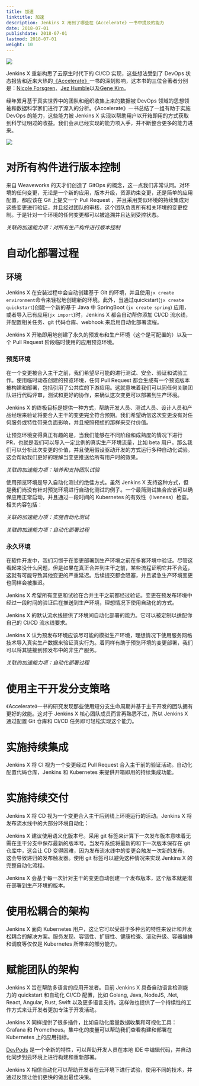 ```yaml
---
title: 加速
linktitle: 加速
description: Jenkins X 用到了哪些在《Accelerate》一书中提及的能力
date: 2018-07-01
publishdate: 2018-07-01
lastmod: 2018-07-01
weight: 10
---
```


<img src="/images/accelerate.jpg" class="img-thumbnail">

Jenkins X 重新构思了云原生时代下的 CI/CD 实现，这些想法受到了 DevOps 状态报告和近来大热的[《Accelerate》](https://www.amazon.co.uk/Accelerate-Software-Performing-Technology-Organizations/dp/1942788339)一书的深刻影响，这本书的三位合著者分别是：[Nicole Forsgren](https://twitter.com/nicolefv)、[Jez Humble](https://twitter.com/jezhumble)以及[Gene Kim](https://twitter.com/RealGeneKim?)。

经年累月基于真实世界中的团队和组织收集上来的数据被 DevOps 领域的思想领袖和数据科学家们进行了深入的分析。《Accelerate》一书总结了一组有助于实施 DevOps 的能力，这些能力被 Jenkins X 实现以帮助用户以开箱即用的方式获取到科学证明过的收益。我们会从已经实现的能力项入手，并不断整合更多的能力进来。

<img src="/images/capabilities_zh.png" class="img-thumbnail">

# 对所有构件进行版本控制

来自 Weaveworks 的天才们创造了 GitOps 的概念，这一点我们非常认同。对环境的任何变更，无论是一个新的应用，版本升级，资源约束变更，还是简单的应用配置，都应该在 Git 上提交一个 Pull Request ，并且采用类似环境的持续集成对这些变更进行验证，并且经过团队的审核，这个团队负责所有相关环境的变更控制。于是针对一个环境的任何变更都可以被追溯并且达到受控状态。

_关联的加速能力项：对所有生产构件进行版本控制_

# 自动化部署过程

## 环境

Jenkins X 在安装过程中会自动创建基于 Git 的环境，并且使用`jx create environment`命令来轻松地创建新的环境。此外，当通过quickstart(`jx create quickstart`)创建一个新的基于 Java 中 SpringBoot (`jx create spring`) 应用，或者导入已有应用(`jx import`)时，Jenkins X 都会自动帮你添加 CI/CD 流水线，并配置相关任务、git 代码仓库、webhook 来启用自动化部署流程。

Jenkins X 开箱即用地创建了永久的预发布和生产环境（这个是可配置的）以及一个 Pull Request 阶段临时使用的应用预览环境。

### 预览环境

在一个变更被合入主干之前，我们希望尽可能的进行测试、安全、验证和试验工作。使用临时动态创建的预览环境，任何 Pull Request 都会生成有一个预览版本被构建和部署，包括引用了公共库的下游应用。这就意味着我们可以同任何关联团队进行代码评审，测试和更好的协作，来确认这次变更可以部署到生产环境。

Jenkins X 的终极目标是提供一种方式，帮助开发人员、测试人员、设计人员和产品经理来验证将要合入主干的变更完全符合预期。我们希望确信这次变更没有对任何服务或特性带来负面影响，并且按照预想的那样来交付价值。

让预览环境变得真正有趣的是，当我们能够在不同阶段和成熟度的情况下进行 PR，也就是我们可以导入一定比例的真实生产环境流量，比如 beta 用户。那么我们可以分析此次变更的价值，并且使用假设驱动开发的方式运行多种自动化试验。这会帮助我们更好的理解当变更推送给所有用户时的效果。

_关联的加速能力项：培养和支持团队试验_

使用预览环境是导入自动化测试的绝佳方式。虽然 Jenkins X 支持这种方式，但是我们尚没有针对预览环境进行自动化测试的例子。一个最简测试集合应该可以确保应用正常启动，并且通过一段时间的 Kubernetes 的有效性（liveness）检查。相关内容包括：

_关联的加速能力项：实施自动化测试_

_关联的加速能力项：自动化部署过程_

### 永久环境

在软件开发中，我们习惯于在变更部署到生产环境之前在多套环境中验证。尽管这看起来没什么问题，但是如果在真正合并到主干之前，某些流程证明它并不合适，这就有可能导致其他变更的严重延迟。后续提交都会阻塞，并且紧急生产环境变更也同样会被推迟。

Jenkins X 希望所有变更和试验在合并主干之前都经过验证。变更在预发布环境中经过一段时间的验证后在推送到生产环境，理想情况下使用自动化的方式。

Jenkins X 的默认流水线提供了环境间自动化部署的能力。它可以被定制以适配你自己的 CI/CD 流水线要求。

Jenkins X 认为预发布环境应该尽可能的模拟生产环境，理想情况下使用服务网格技术导入真实生产数据来验证真实行为。着同样有助于预览环境的变更部署，我们可以将其链接到预发布中的非生产服务。

_关联的加速能力项：自动化部署过程_

# 使用主干开发分支策略

《Accelerate》一书的研究发现那些使用短分支生命周期并基于主干开发的团队拥有更好的效能。这对于 Jenkins X 核心团队成员而言再熟悉不过，所以 Jenkins X 通过配置 Git 仓库和 CI/CD 任务即可轻松实现这个能力。

# 实施持续集成

Jenkins X 将 CI 视为一个变更经过 Pull Request 合入主干前的验证活动。自动化配置代码仓库，Jenkins 和 Kubernetes 来提供开箱即用的持续集成功能。

# 实施持续交付

Jenkins X 将 CD 视为一个变更合入主干后到线上环境运行的活动。Jenkins X 将发布流水线中的大部分环境自动化：

Jenkins X 建议使用语义化版本号。采用 git 标签来计算下一次发布版本意味着无需在主干分支中保存最新的版本号。当发布系统将最新的和下一次版本保存在 git 仓库中，这会让 CD 变得困难，因为发布流水线中的变更会触发一次新的发布，这会导致递归的发布触发器。使用 git 标签可以避免这种情况来实现 Jenkins X 的完整自动化流程。

Jenkins X 会基于每一次针对主干的变更自动创建一个发布版本，这个版本就是潜在部署到生产环境的版本。

# 使用松耦合的架构

Jenkins X 面向 Kubernetes 用户，这让它可以受益于多种云的特性来设计和开发松耦合的解决方案。服务发现、容错性、扩展性、健康检查、滚动升级、容器编排和调度等仅仅是 Kubernetes 所带来的部分能力。

# 赋能团队的架构

Jenkins X 旨在帮助多语言的应用开发者。目前 Jenkins X 具备自动语言检测能力的 quickstart 和自动化 CI/CD 配置，比如 Golang, Java, NodeJS, .Net, React, Angular, Rust, Swift 以及更多语言支持。这样做也提供了一个持续性的工作方式来让开发者更加专注于开发活动。

Jenkins X 同样提供了很多插件，比如自动化度量数据收集和可视化工具：Grafana 和 Prometheus。集中化的度量可以帮助我们查看构建和部署在 Kubernetes 上的应用指标。

[DevPods](https://jenkins-x.io/developing/devpods/) 是一个全新的特性，可以帮助开发人员在本地 IDE 中编辑代码，并自动化同步到云环境上进行构建和重新部署。

Jenkins X 相信自动化可以帮助开发者在云环境下进行试验，使用不同的技术，并通过反馈让他们更快的做出最佳决策。
